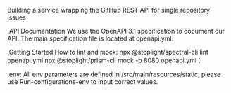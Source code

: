 Building a service wrapping the GitHub REST API for single repository issues

.API Documentation
We use the OpenAPI 3.1 specification to document our API. The main specification file is located at openapi.yml.

.Getting Started
 How to lint and mock:
   npx @stoplight/spectral-cli lint openapi.yml
   npx @stoplight/prism-cli mock -p 8080 openapi.yml：

.env:
All env parameters are defined in /src/main/resources/static, please use Run-configurations-env to input correct values.





















































 

